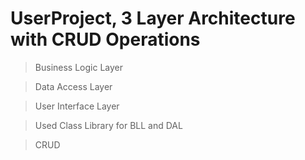 # UserProject, 3 Layer Architecture with CRUD Operations

> Business Logic Layer

> Data Access Layer

> User Interface Layer

> Used Class Library for BLL and DAL

> CRUD
